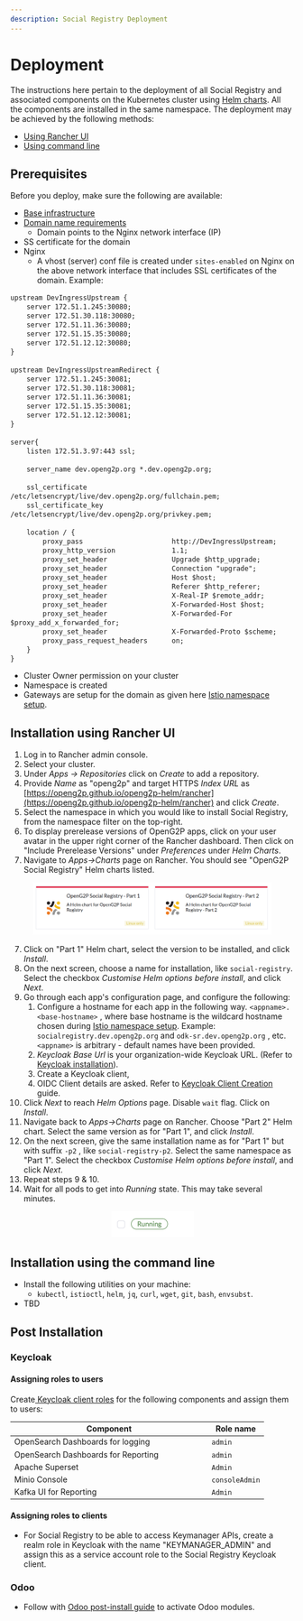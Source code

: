 ```yaml
---
description: Social Registry Deployment
---
```


# Deployment

The instructions here pertain to the deployment of all Social Registry and associated components on the Kubernetes cluster using [Helm charts](helm-charts.md).   All the components are installed in the same namespace. The deployment may be achieved by the following methods:

* [Using Rancher UI](./#installation-using-rancher-ui)&#x20;
* [Using command line](./#installation-using-the-command-line)

## Prerequisites

Before you deploy, make sure the following are available:

* [Base infrastructure](../../deployment/base-infrastructure/)&#x20;
* [Domain name requirements](../../deployment/hardware-requirements.md#dns)
  * Domain points to the Nginx network interface (IP)
* SS certificate for the domain
* Nginx&#x20;
  * A vhost (server) conf file is created under `sites-enabled` on Nginx on the above network interface that includes SSL certificates of the domain.  Example:

```
upstream DevIngressUpstream {
    server 172.51.1.245:30080;
    server 172.51.30.118:30080;
    server 172.51.11.36:30080;
    server 172.51.15.35:30080;
    server 172.51.12.12:30080;
}

upstream DevIngressUpstreamRedirect {
    server 172.51.1.245:30081;
    server 172.51.30.118:30081;
    server 172.51.11.36:30081;
    server 172.51.15.35:30081;
    server 172.51.12.12:30081;
}

server{
    listen 172.51.3.97:443 ssl;

    server_name dev.openg2p.org *.dev.openg2p.org;

    ssl_certificate /etc/letsencrypt/live/dev.openg2p.org/fullchain.pem;
    ssl_certificate_key /etc/letsencrypt/live/dev.openg2p.org/privkey.pem;

    location / {
        proxy_pass                      http://DevIngressUpstream;
        proxy_http_version              1.1;
        proxy_set_header                Upgrade $http_upgrade;
        proxy_set_header                Connection "upgrade";
        proxy_set_header                Host $host;
        proxy_set_header                Referer $http_referer;
        proxy_set_header                X-Real-IP $remote_addr;
        proxy_set_header                X-Forwarded-Host $host;
        proxy_set_header                X-Forwarded-For $proxy_add_x_forwarded_for;
        proxy_set_header                X-Forwarded-Proto $scheme;
        proxy_pass_request_headers      on;
    }
}

```

* Cluster Owner permission on your cluster
* Namespace is created
* Gateways are setup for the domain as given here [Istio namespace setup](../../deployment/base-infrastructure/openg2p-cluster/cluster-setup/istio.md#namespace-setup).

## Installation using Rancher UI

1. Log in to Rancher admin console.
2. Select your cluster.
3. Under _Apps -> Repositories_ click on _Create_ to add a repository.
4. Provide _Name_ as "openg2p" and target HTTPS _Index URL_ as [https://openg2p.github.io/openg2p-helm/rancher](https://openg2p.github.io/openg2p-helm/rancher) and click _Create_.
5. Select the namespace in which you would like to install Social Registry, from the namespace filter on the top-right.
6. To display prerelease versions of OpenG2P apps, click on your user avatar in the upper right corner of the Rancher dashboard. Then click on "Include Prerelease Versions" under _Preferences_ under _Helm Charts_.
7. Navigate to _Apps->Charts_ page on Rancher. You should see "OpenG2P Social Registry" Helm charts listed.

<div align="left">

<figure><img src="../../.gitbook/assets/social-registry-deployment-rancher-list.png" alt=""><figcaption></figcaption></figure>

</div>

7. Click on "Part 1" Helm chart, select the version to be installed, and click _Install_.
8. On the next screen, choose a name for installation, like `social-registry`. Select the checkbox _Customise Helm options before install_, and click _Next_.
9. Go through each app's configuration page, and configure the following:
   1. Configure a hostname for each app in the following way. `<appname>.<base-hostname>` , where base hostname is the wildcard hostname chosen during [Istio namespace setup](../../deployment/base-infrastructure/openg2p-cluster/cluster-setup/istio.md#namespace-setup).  Example: `socialregistry.dev.openg2p.org` and `odk-sr.dev.openg2p.org` , etc. `<appname>` is arbitrary - default names have been provided.
   2. _Keycloak Base Url_ is your organization-wide Keycloak URL.  (Refer to [Keycloak installation](../../deployment/base-infrastructure/rancher.md#keycloak-installation)).
   3. Create a Keycloak client,&#x20;
   4. &#x20;OIDC Client details are asked. Refer to [Keycloak Client Creation](../../deployment/deployment-guide/keycloak-client-creation.md) guide.
10. Click _Next_ to reach _Helm Options_ page. Disable `wait` flag. Click on _Install_.
11. Navigate back to _Apps->Charts_ page on Rancher. Choose "Part 2" Helm chart. Select the same version as for "Part 1", and click _Install_.
12. On the next screen, give the same installation name as for "Part 1" but with suffix `-p2` , like `social-registry-p2`. Select the same namespace as "Part 1". Select the checkbox _Customise Helm options before install_, and click _Next_.
13. Repeat steps 9 & 10.&#x20;
14. Wait for all pods to get into _Running_ state. This may take several minutes.

<div align="center">

<figure><img src="../../.gitbook/assets/pod-running.png" alt="" width="147"><figcaption></figcaption></figure>

</div>

## Installation using the command line

* Install the following utilities on your machine:
  * `kubectl`, `istioctl`, `helm`, `jq`, `curl`, `wget`, `git`, `bash`, `envsubst`.
* TBD

## Post Installation

### Keycloak

#### Assigning roles to users

Create[ Keycloak client roles](https://www.keycloak.org/docs/latest/server\_admin/#con-client-roles\_server\_administration\_guide) for the following components and assign them to users:

<table><thead><tr><th width="336">Component</th><th>Role name</th></tr></thead><tbody><tr><td>OpenSearch Dashboards for logging</td><td><code>admin</code></td></tr><tr><td>OpenSearch Dashboards for Reporting </td><td> <code>admin</code></td></tr><tr><td>Apache Superset</td><td><code>Admin</code></td></tr><tr><td>Minio Console</td><td> <code>consoleAdmin</code></td></tr><tr><td>Kafka UI for Reporting</td><td><code>Admin</code></td></tr></tbody></table>

#### Assigning roles to clients

* For Social Registry to be able to access Keymanager APIs, create a realm role in Keycloak with the name "KEYMANAGER\_ADMIN" and assign this as a service account role to the Social Registry Keycloak client.

### Odoo

* Follow with [Odoo post-install guide](../../deployment/deployment-guide/odoo-post-install-configuration.md) to activate Odoo modules.
